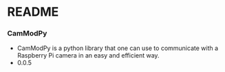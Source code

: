 # README #



### CamModPy ###

* CamModPy is a python library that one can use to communicate with a Raspberry Pi camera in an easy and efficient way.
* 0.0.5

